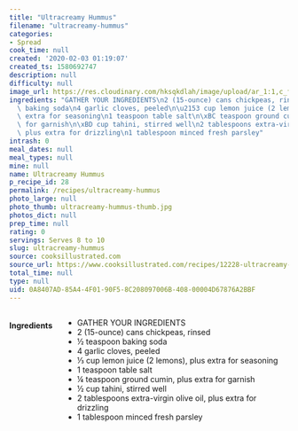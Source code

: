 ```yaml
---
title: "Ultracreamy Hummus"
filename: "ultracreamy-hummus"
categories:
- Spread
cook_time: null
created: '2020-02-03 01:19:07'
created_ts: 1580692747
description: null
difficulty: null
image_url: https://res.cloudinary.com/hksqkdlah/image/upload/ar_1:1,c_fill,dpr_2.0,f_auto,fl_lossy.progressive.strip_profile,g_faces:auto,q_auto:low,w_344/SFS_ultra_creamy_hummus_060_1_er9ulh
ingredients: "GATHER YOUR INGREDIENTS\n2 (15-ounce) cans chickpeas, rinsed\n\xBD teaspoon\
  \ baking soda\n4 garlic cloves, peeled\n\u2153 cup lemon juice (2 lemons), plus\
  \ extra for seasoning\n1 teaspoon table salt\n\xBC teaspoon ground cumin, plus extra\
  \ for garnish\n\xBD cup tahini, stirred well\n2 tablespoons extra-virgin olive oil,\
  \ plus extra for drizzling\n1 tablespoon minced fresh parsley"
intrash: 0
meal_dates: null
meal_types: null
mine: null
name: Ultracreamy Hummus
p_recipe_id: 28
permalink: /recipes/ultracreamy-hummus
photo_large: null
photo_thumb: ultracreamy-hummus-thumb.jpg
photos_dict: null
prep_time: null
rating: 0
servings: Serves 8 to 10
slug: ultracreamy-hummus
source: cooksillustrated.com
source_url: https://www.cooksillustrated.com/recipes/12228-ultracreamy-hummus
total_time: null
type: null
uid: 0A8407AD-85A4-4F01-90F5-8C208097006B-408-00004D67876A2BBF
---
```

<div class="large-8 medium-7 columns" id="writeup">	</div><!-- #writeup -->
</div><!-- #row-one -->
<div class="row" id="row-two">	<div class="medium-4 small-5 columns" id="ingredients"><h4>Ingredients</h4><div class="box box-ingredients content"><ul>
<li>GATHER YOUR INGREDIENTS</li>
<li>2 (15-ounce) cans chickpeas, rinsed</li>
<li>½ teaspoon baking soda</li>
<li>4 garlic cloves, peeled</li>
<li>⅓ cup lemon juice (2 lemons), plus extra for seasoning</li>
<li>1 teaspoon table salt</li>
<li>¼ teaspoon ground cumin, plus extra for garnish</li>
<li>½ cup tahini, stirred well</li>
<li>2 tablespoons extra-virgin olive oil, plus extra for drizzling</li>
<li>1 tablespoon minced fresh parsley</li>
</ul>
</div>	</div>	<div class="medium-6 small-7 columns" id="directions">	</div>